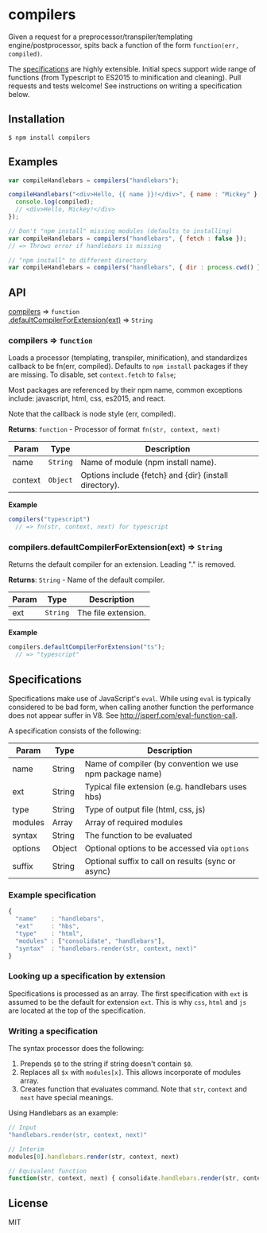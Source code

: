 # compilers

Given a request for a preprocessor/transpiler/templating engine/postprocessor,
spits back a function of the form `function(err, compiled)`.

The [specifications](#specifications) are highly extensible. Initial specs
support wide range of functions (from Typescript to ES2015 to minification
and cleaning). Pull requests and tests welcome! See instructions on writing
a specification below.

## Installation

```
$ npm install compilers
```

## Examples

```js
var compileHandlebars = compilers("handlebars");

compileHandlebars("<div>Hello, {{ name }}!</div>", { name : "Mickey" }, function(err, compiled) {
  console.log(compiled);
  // <div>Hello, Mickey!</div>
});

// Don't "npm install" missing modules (defaults to installing)
var compileHandlebars = compilers("handlebars", { fetch : false });
// => Throws error if handlebars is missing

// "npm install" to different directory
var compileHandlebars = compilers("handlebars", { dir : process.cwd() });
```


## API

[compilers](#compilers) ⇒ <code>function</code>  
[.defaultCompilerForExtension(ext)](#compilers.defaultCompilerForExtension) ⇒ <code>String</code>  

<a name="compilers"></a>
### compilers ⇒ <code>function</code>
Loads a processor (templating, transpiler, minification), and standardizes
callback to be fn(err, compiled). Defaults to `npm install` packages if they
are missing. To disable, set `context.fetch` to `false`;

Most packages are referenced by their npm name, common exceptions include:
javascript, html, css, es2015, and react.

Note that the callback is node style (err, compiled).

**Returns**: <code>function</code> - Processor of format `fn(str, context, next)`  

| Param | Type | Description |
| --- | --- | --- |
| name | <code>String</code> | Name of module (npm install name). |
| context | <code>Object</code> | Options include {fetch} and {dir} (install directory). |

**Example**  
```js
compilers("typescript")
  // => fn(str, context, next) for typescript
```

<a name="compilers.defaultCompilerForExtension"></a>
### compilers.defaultCompilerForExtension(ext) ⇒ <code>String</code>
Returns the default compiler for an extension. Leading "." is removed.

**Returns**: <code>String</code> - Name of the default compiler.  

| Param | Type | Description |
| --- | --- | --- |
| ext | <code>String</code> | The file extension. |

**Example**  
```js
compilers.defaultCompilerForExtension("ts");
  // => "typescript"
```


## Specifications

Specifications make use of JavaScript's `eval`. While using `eval` is typically
considered to be bad form, when calling another function the performance does
not appear suffer in V8. See http://jsperf.com/eval-function-call.

A specification consists of the following:  

| Param | Type | Description |
| --- | --- | --- |
| name | String | Name of compiler (by convention we use npm package name) |
| ext | String | Typical file extension (e.g. handlebars uses hbs) |
| type | String | Type of output file (html, css, js) |
| modules | Array | Array of required modules |
| syntax | String | The function to be evaluated |
| options | Object | Optional options to be accessed via `options` |
| suffix  | String | Optional suffix to call on results (sync or async) |

### Example specification
```js
{
  "name"    : "handlebars",
  "ext"     : "hbs",
  "type"    : "html",
  "modules" : ["consolidate", "handlebars"],
  "syntax"  : "handlebars.render(str, context, next)"
}
```

### Looking up a specification by extension
Specifications is processed as an array. The first specification with `ext` is
assumed to be the default for extension `ext`. This is why `css`, `html` and `js`
are located at the top of the specification.

### Writing a specification
The syntax processor does the following:
1. Prepends `$0` to the string if string doesn't contain `$0`.  
2. Replaces all `$x` with `modules[x]`. This allows incorporate of modules array.  
3. Creates function that evaluates command. Note that `str`, `context` and `next`
   have special meanings.  

Using Handlebars as an example:
```js
// Input
"handlebars.render(str, context, next)"

// Interim
modules[0].handlebars.render(str, context, next)

// Equivalent function
function(str, context, next) { consolidate.handlebars.render(str, context, next); }
```

## License
MIT
